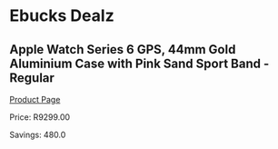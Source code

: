 
# Ebucks Dealz
## Apple Watch Series 6 GPS, 44mm Gold Aluminium Case with Pink Sand Sport Band - Regular
[Product Page](https://www.ebucks.com/web/shop/productSelected.do?prodId=1086454318&catId=842820660)

Price: R9299.00

Savings: 480.0


	